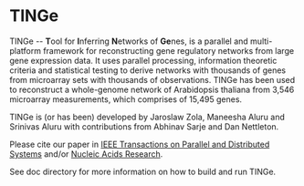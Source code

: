TINGe
===


TINGe -- **T**ool for **I**nferring **N**etworks of **Ge**nes, is a parallel and multi-platform framework for reconstructing gene regulatory networks from large
gene expression data. It uses parallel processing, information theoretic criteria and statistical testing to derive networks with thousands of genes
from microarray sets with thousands of observations. TINGe has been used to reconstruct a whole-genome network of Arabidopsis thaliana from 3,546 microarray
measurements, which comprises of 15,495 genes. 

TINGe is (or has been) developed by Jaroslaw Zola, Maneesha Aluru and Srinivas Aluru with contributions from Abhinav Sarje and Dan Nettleton.


Please cite our paper in [IEEE Transactions on Parallel and Distributed Systems](http://doi.ieeecomputersociety.org/10.1109/TPDS.2010.59)
and/or [Nucleic Acids Research](http://dx.doi.org/10.1093/nar/gks904). 

See doc directory for more information on how to build and run TINGe.
